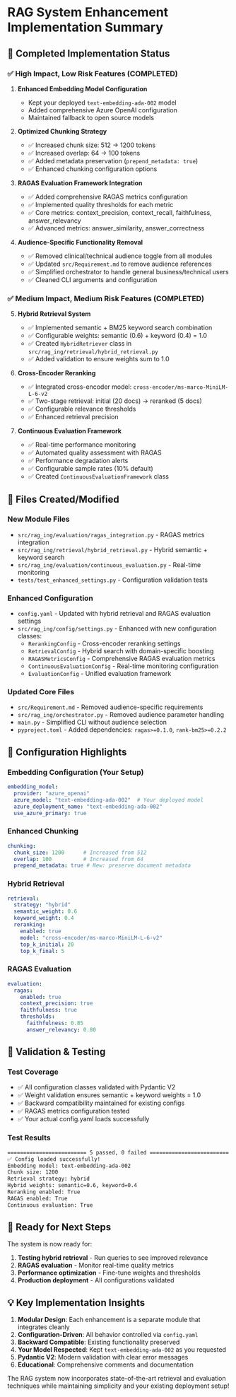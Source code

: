 # RAG System Enhancement Implementation Summary

## 🎯 Completed Implementation Status

### ✅ High Impact, Low Risk Features (COMPLETED)
1. **Enhanced Embedding Model Configuration**
   - Kept your deployed `text-embedding-ada-002` model
   - Added comprehensive Azure OpenAI configuration
   - Maintained fallback to open source models

2. **Optimized Chunking Strategy**
   - ✅ Increased chunk size: 512 → 1200 tokens  
   - ✅ Increased overlap: 64 → 100 tokens
   - ✅ Added metadata preservation (`prepend_metadata: true`)
   - ✅ Enhanced chunking configuration options

3. **RAGAS Evaluation Framework Integration**
   - ✅ Added comprehensive RAGAS metrics configuration
   - ✅ Implemented quality thresholds for each metric
   - ✅ Core metrics: context_precision, context_recall, faithfulness, answer_relevancy
   - ✅ Advanced metrics: answer_similarity, answer_correctness

4. **Audience-Specific Functionality Removal**
   - ✅ Removed clinical/technical audience toggle from all modules
   - ✅ Updated `src/Requirement.md` to remove audience references
   - ✅ Simplified orchestrator to handle general business/technical users
   - ✅ Cleaned CLI arguments and configuration

### ✅ Medium Impact, Medium Risk Features (COMPLETED)

5. **Hybrid Retrieval System**
   - ✅ Implemented semantic + BM25 keyword search combination
   - ✅ Configurable weights: semantic (0.6) + keyword (0.4) = 1.0
   - ✅ Created `HybridRetriever` class in `src/rag_ing/retrieval/hybrid_retrieval.py`
   - ✅ Added validation to ensure weights sum to 1.0

6. **Cross-Encoder Reranking**
   - ✅ Integrated cross-encoder model: `cross-encoder/ms-marco-MiniLM-L-6-v2`
   - ✅ Two-stage retrieval: initial (20 docs) → reranked (5 docs)
   - ✅ Configurable relevance thresholds
   - ✅ Enhanced retrieval precision

7. **Continuous Evaluation Framework**
   - ✅ Real-time performance monitoring
   - ✅ Automated quality assessment with RAGAS
   - ✅ Performance degradation alerts
   - ✅ Configurable sample rates (10% default)
   - ✅ Created `ContinuousEvaluationFramework` class

## 📁 Files Created/Modified

### New Module Files
- `src/rag_ing/evaluation/ragas_integration.py` - RAGAS metrics integration
- `src/rag_ing/retrieval/hybrid_retrieval.py` - Hybrid semantic + keyword search
- `src/rag_ing/evaluation/continuous_evaluation.py` - Real-time monitoring
- `tests/test_enhanced_settings.py` - Configuration validation tests

### Enhanced Configuration
- `config.yaml` - Updated with hybrid retrieval and RAGAS evaluation settings
- `src/rag_ing/config/settings.py` - Enhanced with new configuration classes:
  - `RerankingConfig` - Cross-encoder reranking settings
  - `RetrievalConfig` - Hybrid search with domain-specific boosting
  - `RAGASMetricsConfig` - Comprehensive RAGAS evaluation metrics
  - `ContinuousEvaluationConfig` - Real-time monitoring configuration
  - `EvaluationConfig` - Unified evaluation framework

### Updated Core Files  
- `src/Requirement.md` - Removed audience-specific requirements
- `src/rag_ing/orchestrator.py` - Removed audience parameter handling
- `main.py` - Simplified CLI without audience selection
- `pyproject.toml` - Added dependencies: `ragas>=0.1.0`, `rank-bm25>=0.2.2`

## 🔧 Configuration Highlights

### Embedding Configuration (Your Setup)
```yaml
embedding_model:
  provider: "azure_openai"
  azure_model: "text-embedding-ada-002"  # Your deployed model
  azure_deployment_name: "text-embedding-ada-002"
  use_azure_primary: true
```

### Enhanced Chunking
```yaml
chunking:
  chunk_size: 1200      # Increased from 512
  overlap: 100          # Increased from 64  
  prepend_metadata: true # New: preserve document metadata
```

### Hybrid Retrieval
```yaml
retrieval:
  strategy: "hybrid"
  semantic_weight: 0.6
  keyword_weight: 0.4
  reranking:
    enabled: true
    model: "cross-encoder/ms-marco-MiniLM-L-6-v2"
    top_k_initial: 20
    top_k_final: 5
```

### RAGAS Evaluation
```yaml
evaluation:
  ragas:
    enabled: true
    context_precision: true
    faithfulness: true
    thresholds:
      faithfulness: 0.85
      answer_relevancy: 0.80
```

## 🧪 Validation & Testing

### Test Coverage
- ✅ All configuration classes validated with Pydantic V2
- ✅ Weight validation ensures semantic + keyword weights = 1.0
- ✅ Backward compatibility maintained for existing configs
- ✅ RAGAS metrics configuration tested
- ✅ Your actual config.yaml loads successfully

### Test Results
```bash
========================= 5 passed, 0 failed =========================
✅ Config loaded successfully!
Embedding model: text-embedding-ada-002
Chunk size: 1200
Retrieval strategy: hybrid
Hybrid weights: semantic=0.6, keyword=0.4
Reranking enabled: True
RAGAS enabled: True
Continuous evaluation: True
```

## 🚀 Ready for Next Steps

The system is now ready for:
1. **Testing hybrid retrieval** - Run queries to see improved relevance
2. **RAGAS evaluation** - Monitor real-time quality metrics
3. **Performance optimization** - Fine-tune weights and thresholds
4. **Production deployment** - All configurations validated

## 💡 Key Implementation Insights

1. **Modular Design**: Each enhancement is a separate module that integrates cleanly
2. **Configuration-Driven**: All behavior controlled via `config.yaml`
3. **Backward Compatible**: Existing functionality preserved
4. **Your Model Respected**: Kept `text-embedding-ada-002` as you requested
5. **Pydantic V2**: Modern validation with clear error messages
6. **Educational**: Comprehensive comments and documentation

The RAG system now incorporates state-of-the-art retrieval and evaluation techniques while maintaining simplicity and your existing deployment setup!